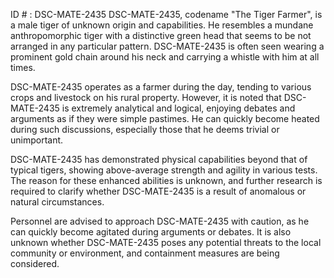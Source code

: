 ID # : DSC-MATE-2435
DSC-MATE-2435, codename "The Tiger Farmer", is a male tiger of unknown origin and capabilities. He resembles a mundane anthropomorphic tiger with a distinctive green head that seems to be not arranged in any particular pattern. DSC-MATE-2435 is often seen wearing a prominent gold chain around his neck and carrying a whistle with him at all times. 

DSC-MATE-2435 operates as a farmer during the day, tending to various crops and livestock on his rural property. However, it is noted that DSC-MATE-2435 is extremely analytical and logical, enjoying debates and arguments as if they were simple pastimes. He can quickly become heated during such discussions, especially those that he deems trivial or unimportant.

DSC-MATE-2435 has demonstrated physical capabilities beyond that of typical tigers, showing above-average strength and agility in various tests. The reason for these enhanced abilities is unknown, and further research is required to clarify whether DSC-MATE-2435 is a result of anomalous or natural circumstances.

Personnel are advised to approach DSC-MATE-2435 with caution, as he can quickly become agitated during arguments or debates. It is also unknown whether DSC-MATE-2435 poses any potential threats to the local community or environment, and containment measures are being considered.